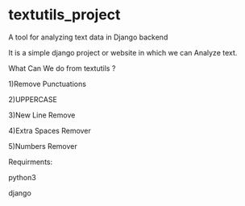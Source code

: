 # textutils_project

A tool for analyzing text data in Django backend

It is a simple django project or website in which we can Analyze text.

What Can We do from textutils ?

1)Remove Punctuations

2)UPPERCASE

3)New Line Remove

4)Extra Spaces Remover

5)Numbers Remover


Requirments:

python3

django
